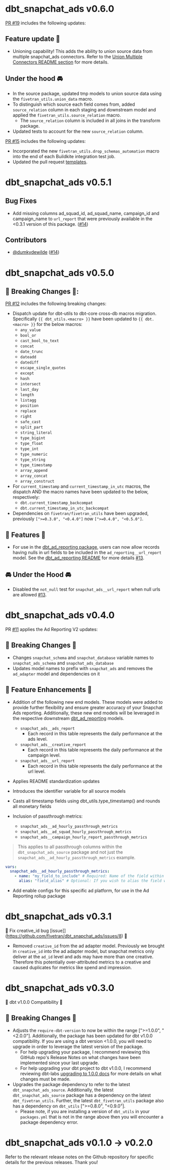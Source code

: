 # dbt_snapchat_ads v0.6.0
[PR #19](https://github.com/fivetran/dbt_snapchat_ads/pull/19) includes the following updates:
## Feature update 🎉
- Unioning capability! This adds the ability to union source data from multiple snapchat_ads connectors. Refer to the [Union Multiple Connectors README section](https://github.com/fivetran/dbt_snapchat_ads/blob/main/README.md#union-multiple-connectors) for more details.

## Under the hood 🚘
- In the source package, updated tmp models to union source data using the `fivetran_utils.union_data` macro. 
- To distinguish which source each field comes from, added `source_relation` column in each staging and downstream model and applied the `fivetran_utils.source_relation` macro.
  - The `source_relation` column is included in all joins in the transform package. 
- Updated tests to account for the new `source_relation` column.

[PR #15](https://github.com/fivetran/dbt_snapchat_ads/pull/15) includes the following updates:
- Incorporated the new `fivetran_utils.drop_schemas_automation` macro into the end of each Buildkite integration test job.
- Updated the pull request [templates](/.github). 

# dbt_snapchat_ads v0.5.1
## Bug Fixes
- Add missing columns ad_squad_id, ad_squad_name, campaign_id and campaign_name to `url_report` that were previously available in the <0.3.1 version of this package. ([#14](https://github.com/fivetran/dbt_snapchat_ads/pull/14))

## Contributors
- [@dumkydewilde](https://github.com/dumkydewilde) ([#14](https://github.com/fivetran/dbt_snapchat_ads/pull/14))
# dbt_snapchat_ads v0.5.0

## 🚨 Breaking Changes 🚨:
[PR #12](https://github.com/fivetran/dbt_snapchat_ads/pull/12) includes the following breaking changes:
- Dispatch update for dbt-utils to dbt-core cross-db macros migration. Specifically `{{ dbt_utils.<macro> }}` have been updated to `{{ dbt.<macro> }}` for the below macros:
    - `any_value`
    - `bool_or`
    - `cast_bool_to_text`
    - `concat`
    - `date_trunc`
    - `dateadd`
    - `datediff`
    - `escape_single_quotes`
    - `except`
    - `hash`
    - `intersect`
    - `last_day`
    - `length`
    - `listagg`
    - `position`
    - `replace`
    - `right`
    - `safe_cast`
    - `split_part`
    - `string_literal`
    - `type_bigint`
    - `type_float`
    - `type_int`
    - `type_numeric`
    - `type_string`
    - `type_timestamp`
    - `array_append`
    - `array_concat`
    - `array_construct`
- For `current_timestamp` and `current_timestamp_in_utc` macros, the dispatch AND the macro names have been updated to the below, respectively:
    - `dbt.current_timestamp_backcompat`
    - `dbt.current_timestamp_in_utc_backcompat`
- Dependencies on `fivetran/fivetran_utils` have been upgraded, previously `[">=0.3.0", "<0.4.0"]` now `[">=0.4.0", "<0.5.0"]`.

## 🎉 Features 🎉
- For use in the [dbt_ad_reporting package](https://github.com/fivetran/dbt_ad_reporting), users can now allow records having nulls in url fields to be included in the `ad_reporting__url_report` model. See the [dbt_ad_reporting README](https://github.com/fivetran/dbt_ad_reporting) for more details [#13](https://github.com/fivetran/dbt_snapchat_ads/pull/13).

## 🚘 Under the Hood 🚘
- Disabled the `not_null` test for `snapchat_ads__url_report` when null urls are allowed [#13](https://github.com/fivetran/dbt_snapchat_ads/pull/13).

# dbt_snapchat_ads v0.4.0
PR [#11](https://github.com/fivetran/dbt_snapchat_ads/pull/11) applies the Ad Reporting V2 updates:

## 🚨 Breaking Changes 🚨
- Changes `snapchat_schema` and `snapchat_database` variable names to `snapchat_ads_schema` and `snapchat_ads_database` 
- Updates model names to prefix with `snapchat_ads` and removes the `ad_adapter` model and dependencies on it
## 🎉 Feature Enhancements 🎉

- Addition of the following new end models. These models were added to provide further flexibility and ensure greater accuracy of your Snapchat Ads reporting. Additionally, these new end models will be leveraged in the respective downstream [dbt_ad_reporting](https://github.com/fivetran/dbt_ad_reporting) models.
  - `snapchat_ads__ads_report`
    - Each record in this table represents the daily performance at the ads level.
  - `snapchat_ads__creative_report`
    - Each record in this table represents the daily performance at the campaign level.
  - `snapchat_ads__url_report`
    - Each record in this table represents the daily performance at the url level.

- Applies README standardization updates
- Introduces the identifier variable for all source models
- Casts all timestamp fields using dbt_utils.type_timestamp() and rounds all monetary fields
- Inclusion of passthrough metrics:
  - `snapchat_ads__ad_hourly_passthrough_metrics`
  - `snapchat_ads__ad_squad_hourly_passthrough_metrics`
  - `snapchat_ads__campaign_hourly_report_passthrough_metrics`
> This applies to all passthrough columns within the `dbt_snapchat_ads_source` package and not just the `snapchat_ads__ad_hourly_passthrough_metrics` example.
```yml
vars:
  snapchat_ads__ad_hourly_passthrough_metrics:
    - name: "my_field_to_include" # Required: Name of the field within the source.
      alias: "field_alias" # Optional: If you wish to alias the field within the staging model.
```
- Add enable configs for this specific ad platform, for use in the Ad Reporting rollup package 

# dbt_snapchat_ads v0.3.1
🎉 Fix creative_id bug [issue]](https://github.com/fivetran/dbt_snapchat_ads/issues/8) 🎉

- Removed `creative_id` from the ad adapter model. Previously we brought in `creative_id` into the ad adapter model, but snapchat metrics only deliver at the `ad_id` level and ads may have more than one creative. Therefore this potentially over-attributed metrics to a creative and caused duplicates for metrics like spend and impression. 

# dbt_snapchat_ads v0.3.0
🎉 dbt v1.0.0 Compatibility 🎉
## 🚨 Breaking Changes 🚨
- Adjusts the `require-dbt-version` to now be within the range [">=1.0.0", "<2.0.0"]. Additionally, the package has been updated for dbt v1.0.0 compatibility. If you are using a dbt version <1.0.0, you will need to upgrade in order to leverage the latest version of the package.
  - For help upgrading your package, I recommend reviewing this GitHub repo's Release Notes on what changes have been implemented since your last upgrade.
  - For help upgrading your dbt project to dbt v1.0.0, I recommend reviewing dbt-labs [upgrading to 1.0.0 docs](https://docs.getdbt.com/docs/guides/migration-guide/upgrading-to-1-0-0) for more details on what changes must be made.
- Upgrades the package dependency to refer to the latest `dbt_snapchat_ads_source`. Additionally, the latest `dbt_snapchat_ads_source` package has a dependency on the latest `dbt_fivetran_utils`. Further, the latest `dbt_fivetran_utils` package also has a dependency on `dbt_utils` [">=0.8.0", "<0.9.0"].
  - Please note, if you are installing a version of `dbt_utils` in your `packages.yml` that is not in the range above then you will encounter a package dependency error.

# dbt_snapchat_ads v0.1.0 -> v0.2.0
Refer to the relevant release notes on the Github repository for specific details for the previous releases. Thank you!
